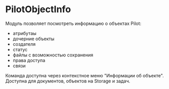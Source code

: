 # PilotObjectInfo
Модуль позволяет посмотреть информацию о объектах Pilot:
-  атрибутаы
-  дочерние объекты
-  создателя
-  статус
-  файлы с возможностью сохранения
-  права доступа
-  связи

Команда доступна через контекстное меню "Информации об объекте". Доступна для документов, объектов на Storage и задач. 

